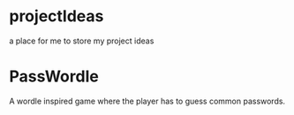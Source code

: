 # projectIdeas
a place for me to store my project ideas 

# PassWordle
A wordle inspired game where the player has to guess common passwords.
